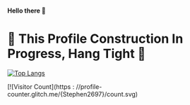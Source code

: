 #### Hello there 👋
# 🚧 This Profile Construction In Progress, Hang Tight 🚧

[![Top Langs](https://github-readme-stats.vercel.app/api/top-langs/?username=Stephen2697&layout=compact)](https://github.com/anuraghazra/github-readme-stats)

[![Visitor Count](https : //profile-counter.glitch.me/{Stephen2697}/count.svg)

<!--
**Stephen2697/Stephen2697** is a ✨ _special_ ✨ repository because its `README.md` (this file) appears on your GitHub profile.

Here are some ideas to get you started:

- 🔭 I’m currently working on ...
- 🌱 I’m currently learning ...
- 👯 I’m looking to collaborate on ...
- 🤔 I’m looking for help with ...
- 💬 Ask me about ...
- 📫 How to reach me: ...
- 😄 Pronouns: ...
- ⚡ Fun fact: ...
-->
